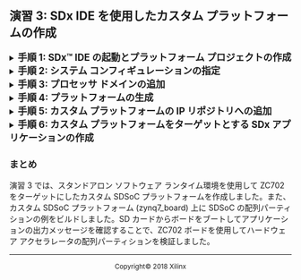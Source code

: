 ﻿<div style="page-break-after: always;"></div>
<div style="display: none;" media="print">
<table style="width:100%">
  <tr>

<th width="100%" colspan="6"><img src="https://www.xilinx.com/content/dam/xilinx/imgs/press/media-kits/corporate/xilinx-logo.png" width="30%"/><h1>演習: SDSoC プラットフォームの作成</h2>
</th>

</tr>
  <tr>
    <td width="17%" align="center"><a href="README.md">概要</a></td>
    <td width="16%" align="center"><a href="Lab1-Creating-DSA-for-Zynq-7000-SoC-Processor-Design.md">演習1: Zynq-7000 SoC プロセッサ デザイン用の DSA の作成</a></td>
    <td width="17%" align="center"><a href="Lab2-Creating-Software-Components.md">演習 2: プラットフォーム用ソフトウェア コンポーネントの作成</a></td>
    <td width="17%" align="center">演習 3: SDx IDE を使用したカスタム プラットフォームの作成</td>
  </tr>
</table>
</div>


## 演習 3: SDx IDE を使用したカスタム プラットフォームの作成

<details><summary><big><strong>手順 1: SDx&trade; IDE の起動とプラットフォーム プロジェクトの作成</strong></big></summary>

#### Linux ホスト マシン

シェル プロンプトに次のコマンドを入力します。
   
   1. `source <Xilinx_Install_Directory>/SDx/<Version>/settings64.{sh,csh}`
   2. `sdx`
    
1 つ目のコマンドで SDx IDE を起動する前に環境変数を設定し、2 つ目のコマンドで SDx IDE を起動しています。 

#### Windows ホスト マシン

Windows ホスト マシンの場合は、次のいずれかの方法で Vivado&reg; を起動します。

   - Vivado デスクトップ アイコンをクリックします。

   - [スタート] メニューから [Xilinx Design Tools] → [Vivado 2018.2] → [Vivado 2018.2] をクリックします。

   - コマンド プロンプト ウィンドウで次のコマンドを入力します。
   
      1. `<Xilinx_Install_Directory>/SDx/<Version>/settings64.bat`
      2. `sdx`
    
     1 つ目のコマンドで SDx IDE を起動する前に環境変数を設定し、2 つ目のコマンドで SDx IDE を起動しています。 
   
   SDx IDE ワークスペースのディレクトリを設定する画面になります。SDx ワークスペースには、プラットフォームと開発したアプリケーション プロジェクトが含まれます。
   
1.  この演習では、次の図に示すようにワークスペースに `/tmp/sdx_workspace` と入力します。

    ![](./images/image46.png)
    
    >:pushpin: **注記:**
    >演習 2 と同じ SDx ワークスペースを再利用します。

1.  [OK] をクリックします。

1. SDx IDE の [Welcome] 画面で [Create SDx Project] をクリックします。

   または、SDx IDE メニュー から [File] → [New\] → [SDx Project] をクリックします。

1.  [Project Type] ページで [Platform] をオンにします。

   ![](./images/image70.png)

    SDSoC&trade; プラットフォームを作成し、前の演習で作成したハードウェアおよびソフトウェア コンポーネントを使用して生成します。

2. [Next] をクリックします。

3.  [Platform Specification] ページで次を指定します。

    1. [Browse] をクリックして [Hardware specification file] に **/tmp/sdx\_workspace/zynq7\_board.dsa** を指定します。

    1. デフォルトのまま [Import software platform components] をオンにしておきます。

4. [Finish] をクリックします。

   ![](./images/image71.png)
</details>

<details><summary><big><strong>手順 2: システム コンフィギュレーションの指定</strong></big></summary>

zynq7\_board プロジェクトが作成されます。プロジェクトには [Project Explorer] ビューまたは [Assistant] ビューからアクセスできます。編集エリアには、zynq7\_board プラットフォームを生成するのに使用する 4 つの段階が示されます。

![](./images/image72.png)

1.  [(1) Define System Configuration] をクリックします。

    1.  [Name] テキスト ボックスに「standalone」と入力します。

    2.  [Display Name] には、同じ名前が自動的に入力されます。

    3.  [Description] テキスト ボックスに **standalone configuration for the zynq7\_board** と入力します。

    4.  [Boot Directory] で [Browse] ボタンをクリックして、**/tmp/sdx_workspace/boot** フォルダーを指定します。

    5.  [Bif File] で [Browse] ボタンをクリックして、**/tmp/sdx_workspace/boot/platform.bif** ファイル パスを指定します。

        ![](./images/image73.png)

    6.  [OK] をクリックします。

        ![](./images/image74.png)

</details>
<details>
<summary><big><strong>手順 3: プロセッサ ドメインの追加</strong></big></summary>

1.  [(2) Add Processor Group/Domain] をクリックします。

    1.  [Name] テキスト ボックスに **a9_standalone** と入力します。

    2.  [Display Name] には、同じ名前が自動的に入力されます。

    3.  \[OS] ドロップダウン リストから [standalone] を選択します。

    4.  [プロセッサ] ドロップダウン リストから **ps7_cortexa9_0** を選択します。

    5.  [Supported Runtime] ドロップダウン リストから **C/C++** を選択します。

    6.  [Linker Script] で [Browse] ボタンをクリックして、**/tmp/sdx_workspace/boot/lscript.ld** ファイル パスを指定します。

        ![](./images/image75.png)

    7.  [OK] をクリックします。

        ![](./images/image76.png)
</details>
<details>
<summary><big><strong>手順 4: プラットフォームの生成</strong></big></summary>

1.  [(3) Generate Platform] をクリックします。
    次のメッセージが表示されます。
    ![](./images/image77.png)

2.  [OK] をクリックします。
    ![](./images/image78.png)
</details>

<details>
<summary><big><strong>手順 5: カスタム プラットフォームの IP リポジトリへの追加</strong></big></summary>


1.  [(4) Add to Custom Repositories] をクリックします。

    ここでは、新しく作成したプラットフォームを SDSoC アプリケーションのビルドに使用可能なプラットフォームの選択リストへ追加します。

      ![](./images/image79.png)

2.  [Project Explorer] および [Assistant] ビューには、新しい zynq7_board プラットフォームが表示されます。

    ![](./images/image80.png)

</details>
<details>
<summary><big><strong>手順 6: カスタム プラットフォームをターゲットとする SDx アプリケーションの作成</strong></big></summary>

1.  SDx IDE メニュー 、から [File] → [New] → [SDx Project] をクリックして新しいアプリケーション プロジェクトの作成を開始します。

1.  [Project Type] ページで [Application] をオンにします。

    生成したカスタム SDSoC プラットフォームに対して SDx アプリケーションを作成します。

    ![](./images/image81.png)

1.  [Next] をクリックします。

1.  [Create a New SDx Project] ダイアログ ボックスでプロジェクトの名前に **sdx\_app1** と入力します。

1.  [Next] をクリックします。

    ![](./images/image82.png)

1.  [Platform] ページで [Platform] をオンにします。

1.  **zynq7_board [custom]** プラットフォーム名をクリックします。

    ![](./images/image83.png)

1.  \[System configuration] ページは、デフォルト設定のままにします。

    - \[System configuration]: **standalone**
    - \[Runtime]: **C/C++**
    - \[Domain]: **a9_standalone**
    - \[CPU]: ps7_cortexa9_0
    - \[OS]: standalone
    - \[Output type]: **Executable (elf)**
    - \[Allow hardware acceleration] をオン

1. [Next] をクリックします。

   ![](./images/image84.png)

1.  [Templates] ページで [SDx Examples] ボタンをクリックして使用可能なテンプレートをアップデートします。

    ![](./images/image85.png)

1.  [SDx Examples] ページでは、使用可能な例を確認できます。ダウンロードされたテンプレートは、新規プロジェクトを作成する際にテンプレートとして使用できるようになります。

    ![](./images/image86.png)

1.  [Download] をクリックしてリポジトリから [SDSoC Examples] をダウンロードします。

    ![](./images/image87.png)

1.  [OK] をクリックします。

    ![](./images/image88.png)

1. [Array Partitioning] を選択して [Finish] をクリックします。

    ![](./images/image89.png)

   新しく作成した SDSoC アプリケーション `sdx_app1` が [Project Explorer] ビューおよび [Assistant] ビューに表示されます。

   >:pushpin: **注記:**
   >[Assistant] ビューには、[Array Partitioning] 例の一部である `matmul_partition_accel` という名前のハードウェア アクセラレーション関数が表示されます。

    ![](./images/image90.png)

1. [Application Project Settings] ウィンドウには `sdx_app1` の設定が表示されます。

    ![](./images/image91.png)

1. [Assistant] ビューで **sdx_app1 [SDSoC]** を展開します

1. [Debug[Hardware]] を右クリックして [Build] をクリックします。

   ![](./images/image92.png)

1. [Assistant] ビューには、次のリンクを使用したビルド結果が表示されます。

   - コンパイル ログ

   - アクセラレータのデータ モーション レポート

   - 生成された SD カード イメージの内容

   ![](./images/image93.png)

1. [Console] ビューをスクロールすると、**sds.log** に含まれる個別のビルド段階を確認することもできます。

    ![](./images/image94.png)

1. [Assistant] ビューで [SD Card Image] を右クリックし、[Open] → [Open in File Browser] をクリックして、ディスクの SD カードの内容を表示します。`sd_card` ディレクトリは `/tmp/sdx_workspace/sdx_app1/Debug/sd_card` の SDx ワークスペース内に含まれます。

1. SD カードの内容を FAT32 フォーマットの SD カードにコピーして、この SD カードを使用して ZC702 ボードを起動して、ターミナル プログラムで sdx\_app1 UART 出力を確認します。

1. 演習 2 の hello\_world と同じボード設定およびブート手順を使用できます。

   ![](./images/image97.png)
</details>

### まとめ

演習 3 では、スタンドアロン ソフトウェア ランタイム環境を使用して ZC702 をターゲットにしたカスタム SDSoC プラットフォームを作成しました。また、カスタム SDSoC プラットフォーム (zynq7\_board) 上に SDSoC の配列パーティションの例をビルドしました。SD カードからボードをブートしてアプリケーションの出力メッセージを確認することで、ZC702 ボードを使用してハードウェア アクセラレータの配列パーティションを検証しました。


<hr/>
<p align="center"><sup>Copyright&copy; 2018 Xilinx</sup></p>
